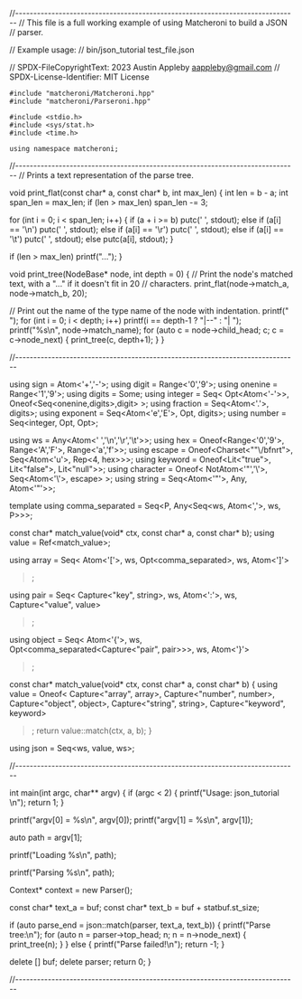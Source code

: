 //------------------------------------------------------------------------------
// This file is a full working example of using Matcheroni to build a JSON
// parser.

// Example usage:
// bin/json_tutorial test_file.json

// SPDX-FileCopyrightText:  2023 Austin Appleby <aappleby@gmail.com>
// SPDX-License-Identifier: MIT License

```
#include "matcheroni/Matcheroni.hpp"
#include "matcheroni/Parseroni.hpp"

#include <stdio.h>
#include <sys/stat.h>
#include <time.h>

using namespace matcheroni;
```

//------------------------------------------------------------------------------
// Prints a text representation of the parse tree.

void print_flat(const char* a, const char* b, int max_len) {
  int len = b - a;
  int span_len = max_len;
  if (len > max_len) span_len -= 3;

  for (int i = 0; i < span_len; i++) {
    if      (a + i >= b)   putc(' ',  stdout);
    else if (a[i] == '\n') putc(' ',  stdout);
    else if (a[i] == '\r') putc(' ',  stdout);
    else if (a[i] == '\t') putc(' ',  stdout);
    else                   putc(a[i], stdout);
  }

  if (len > max_len) printf("...");
}

void print_tree(NodeBase* node, int depth = 0) {
  // Print the node's matched text, with a "..." if it doesn't fit in 20
  // characters.
  print_flat(node->match_a, node->match_b, 20);

  // Print out the name of the type name of the node with indentation.
  printf("   ");
  for (int i = 0; i < depth; i++) printf(i == depth-1 ? "|--" : "|  ");
  printf("%s\n", node->match_name);
  for (auto c = node->child_head; c; c = c->node_next) {
    print_tree(c, depth+1);
  }
}

//------------------------------------------------------------------------------

using sign      = Atom<'+','-'>;
using digit     = Range<'0','9'>;
using onenine   = Range<'1','9'>;
using digits    = Some<digit>;
using integer   = Seq< Opt<Atom<'-'>>, Oneof<Seq<onenine,digits>,digit> >;
using fraction  = Seq<Atom<'.'>, digits>;
using exponent  = Seq<Atom<'e','E'>, Opt<sign>, digits>;
using number    = Seq<integer, Opt<fraction>, Opt<exponent>>;

using ws        = Any<Atom<' ','\n','\r','\t'>>;
using hex       = Oneof<Range<'0','9'>, Range<'A','F'>, Range<'a','f'>>;
using escape    = Oneof<Charset<"\"\\/bfnrt">, Seq<Atom<'u'>, Rep<4, hex>>>;
using keyword   = Oneof<Lit<"true">, Lit<"false">, Lit<"null">>;
using character = Oneof< NotAtom<'"','\\'>, Seq<Atom<'\\'>, escape> >;
using string    = Seq<Atom<'"'>, Any<character>, Atom<'"'>>;

template<typename P>
using comma_separated = Seq<P, Any<Seq<ws, Atom<','>, ws, P>>>;

const char* match_value(void* ctx, const char* a, const char* b);
using value = Ref<match_value>;

using array =
Seq<
  Atom<'['>,
  ws,
  Opt<comma_separated<value>>,
  ws,
  Atom<']'>
>;

using pair =
Seq<
  Capture<"key", string>,
  ws,
  Atom<':'>,
  ws,
  Capture<"value", value>
>;

using object =
Seq<
  Atom<'{'>,
  ws,
  Opt<comma_separated<Capture<"pair", pair>>>,
  ws,
  Atom<'}'>
>;

const char* match_value(void* ctx, const char* a, const char* b) {
  using value =
  Oneof<
    Capture<"array",   array>,
    Capture<"number",  number>,
    Capture<"object",  object>,
    Capture<"string",  string>,
    Capture<"keyword", keyword>
  >;
  return value::match(ctx, a, b);
}

using json = Seq<ws, value, ws>;

//------------------------------------------------------------------------------

int main(int argc, char** argv) {
  if (argc < 2) {
    printf("Usage: json_tutorial <filename>\n");
    return 1;
  }

  printf("argv[0] = %s\n", argv[0]);
  printf("argv[1] = %s\n", argv[1]);

  auto path = argv[1];

  printf("Loading %s\n", path);

  printf("Parsing %s\n", path);

  Context* context = new Parser();

  const char* text_a = buf;
  const char* text_b = buf + statbuf.st_size;

  if (auto parse_end = json::match(parser, text_a, text_b)) {
    printf("Parse tree:\n");
    for (auto n = parser->top_head; n; n = n->node_next) {
      print_tree(n);
    }
  }
  else {
    printf("Parse failed!\n");
    return -1;
  }

  delete [] buf;
  delete parser;
  return 0;
}

//------------------------------------------------------------------------------
